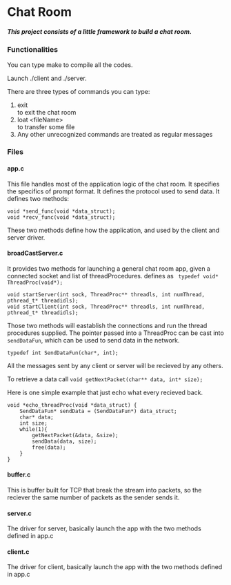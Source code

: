# Chat Room
##### This project consists of a little framework to build a chat room.

### Functionalities

You can type make to compile all the codes.

Launch ./client and ./server.

There are three types of commands you can type:

1. exit         
        to exit the chat room
2. loat \<fileName\>   
        to transfer some file
3. Any other unrecognized commands are treated as regular messages

### Files

#### app.c

This file handles most of the application logic of the chat room.
It specifies the specifics of prompt format. It defines the protocol
used to send data.
It defines two methods:
    
    void *send_func(void *data_struct);
    void *recv_func(void *data_struct);
    
These two methods define how the application, and used by the client
and server driver.

#### broadCastServer.c

It provides two methods for launching a general chat room app, given a connected
socket and list of threadProcedures. defines as `` typedef void* ThreadProc(void*);``
    
    void startServer(int sock, ThreadProc** threadls, int numThread, pthread_t* threadidls);
    void startClient(int sock, ThreadProc** threadls, int numThread, pthread_t* threadidls);
    
Those two methods will eastablish the connections and run the thread procedures
supplied. The pointer passed into a ThreadProc can be cast into `sendDataFun`, which
can be used to send data in the network.
    
    typedef int SendDataFun(char*, int);
    
All the messages sent by any client or server will be recieved by any others.

To retrieve a data call `void getNextPacket(char** data, int* size);`

Here is one simple example that just echo what every recieved back.
    
    void *echo_threadProc(void *data_struct) {
        SendDataFun* sendData = (SendDataFun*) data_struct;
        char* data;
        int size;
        while(1){
            getNextPacket(&data, &size);
            sendData(data, size);
            free(data);
        }
    }
    
#### buffer.c

This is buffer built for TCP that break the stream into packets, so the reciever
the same number of packets as the sender sends it.

#### server.c

The driver for server, basically launch the app with the two methods defined in app.c
    
#### client.c

The driver for client, basically launch the app with the two methods defined in app.c
    


